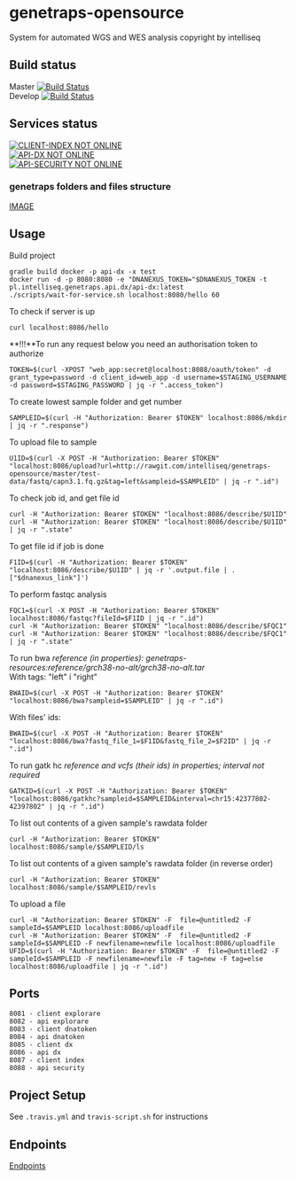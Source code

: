 # genetraps-opensource
System  for automated WGS and WES analysis
copyright by intelliseq

## Build status
Master [![Build Status](https://travis-ci.org/intelliseq/genetraps-opensource.svg?branch=master)](https://travis-ci.org/intelliseq/genetraps-opensource)\
Develop [![Build Status](https://travis-ci.org/intelliseq/genetraps-opensource.svg?branch=develop)](https://travis-ci.org/intelliseq/genetraps-opensource)

## Services status
[![CLIENT-INDEX NOT ONLINE](http://genetraps.intelliseq.pl/client--index-online-brightgreen.svg)](http://genetraps.intelliseq.pl)\
[![API-DX NOT ONLINE](http://genetraps.intelliseq.pl:8086/status?v=1)](http://genetraps.intelliseq.pl:8086/hello)\
[![API-SECURITY NOT ONLINE](http://genetraps.intelliseq.pl:8088/status)](http://genetraps.intelliseq.pl:8088/hello)

### genetraps folders and files structure  
[IMAGE](https://github.com/intelliseq/genetraps-opensource/blob/master/api-dx/src/main/resources/images/genetraps%20folders%20and%20files%20structure.jpg)

## Usage
Build project
```
gradle build docker -p api-dx -x test
docker run -d -p 8080:8080 -e "DNANEXUS_TOKEN="$DNANEXUS_TOKEN -t pl.intelliseq.genetraps.api.dx/api-dx:latest
./scripts/wait-for-service.sh localhost:8080/hello 60
```

To check if server is up
```
curl localhost:8086/hello
```

**!!!**To run any request below you need an authorisation token to authorize
```
TOKEN=$(curl -XPOST "web_app:secret@localhost:8088/oauth/token" -d grant_type=password -d client_id=web_app -d username=$STAGING_USERNAME -d password=$STAGING_PASSWORD | jq -r ".access_token")
```

To create lowest sample folder and get number
```
SAMPLEID=$(curl -H "Authorization: Bearer $TOKEN" localhost:8086/mkdir | jq -r ".response")
```

To upload file to sample
```
U1ID=$(curl -X POST -H "Authorization: Bearer $TOKEN" "localhost:8086/upload?url=http://rawgit.com/intelliseq/genetraps-opensource/master/test-data/fastq/capn3.1.fq.gz&tag=left&sampleid=$SAMPLEID" | jq -r ".id")
```

To check job id, and get file id
```
curl -H "Authorization: Bearer $TOKEN" "localhost:8086/describe/$U1ID"
curl -H "Authorization: Bearer $TOKEN" "localhost:8086/describe/$U1ID" | jq -r ".state"
```

To get file id if job is done
```
F1ID=$(curl -H "Authorization: Bearer $TOKEN" "localhost:8086/describe/$U1ID" | jq -r '.output.file | .["$dnanexus_link"]')
```

To perform fastqc analysis
```
FQC1=$(curl -X POST -H "Authorization: Bearer $TOKEN" localhost:8086/fastqc?fileId=$F1ID | jq -r ".id")
curl -H "Authorization: Bearer $TOKEN" "localhost:8086/describe/$FQC1"
curl -H "Authorization: Bearer $TOKEN" "localhost:8086/describe/$FQC1" | jq -r ".state"
```

To run bwa
*reference (in properties): genetraps-resources:reference/grch38-no-alt/grch38-no-alt.tar*  
With tags: "left" i "right"  
```
BWAID=$(curl -X POST -H "Authorization: Bearer $TOKEN" "localhost:8086/bwa?sampleid=$SAMPLEID" | jq -r ".id")
```
With files' ids:  
```
BWAID=$(curl -X POST -H "Authorization: Bearer $TOKEN" "localhost:8086/bwa?fastq_file_1=$F1ID&fastq_file_2=$F2ID" | jq -r ".id")
```

To run gatk hc
*reference and vcfs (their ids) in properties; interval not required*  
```
GATKID=$(curl -X POST -H "Authorization: Bearer $TOKEN" "localhost:8086/gatkhc?sampleid=$SAMPLEID&interval=chr15:42377802-42397802" | jq -r ".id")
```

To list out contents of a given sample's rawdata folder
```
curl -H "Authorization: Bearer $TOKEN" localhost:8086/sample/$SAMPLEID/ls
```
To list out contents of a given sample's rawdata folder (in reverse order)
```
curl -H "Authorization: Bearer $TOKEN" localhost:8086/sample/$SAMPLEID/revls
```

To upload a file
```
curl -H "Authorization: Bearer $TOKEN" -F  file=@untitled2 -F sampleId=$SAMPLEID localhost:8086/uploadfile  
curl -H "Authorization: Bearer $TOKEN" -F  file=@untitled2 -F sampleId=$SAMPLEID -F newfilename=newfile localhost:8086/uploadfile  
UFID=$(curl -H "Authorization: Bearer $TOKEN" -F  file=@untitled2 -F sampleId=$SAMPLEID -F newfilename=newfile -F tag=new -F tag=else localhost:8086/uploadfile | jq -r ".id")  
```

## Ports
```
8081 - client explorare
8082 - api explorare
8083 - client dnatoken
8084 - api dnatoken
8085 - client dx
8086 - api dx
8087 - client index
8088 - api security
```

## Project Setup
See `.travis.yml` and `travis-script.sh` for instructions

## Endpoints
[Endpoints](https://github.com/intelliseq/genetraps-opensource/blob/master/docs/endpoints.md)
